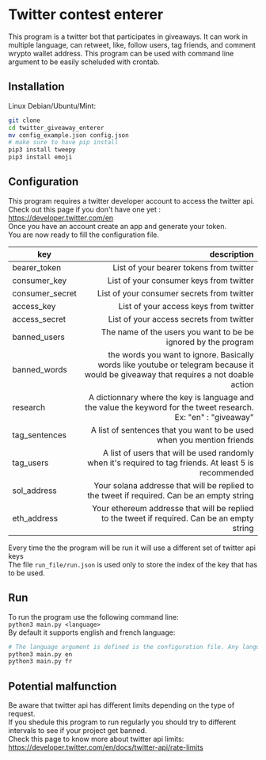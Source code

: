 # Twitter contest enterer

This program is a twitter bot that participates in giveaways.
It can work in multiple language, can retweet, like, follow users, tag friends, and comment wrypto wallet address.
This program can be used with command line argument to be easily scheluded with crontab.

## Installation

Linux Debian/Ubuntu/Mint:

```bash
git clone 
cd twitter_giveaway_enterer
mv config_example.json config.json
# make sure to have pip install
pip3 install tweepy
pip3 install emoji
```

## Configuration

This program requires a twitter developer account to access the twitter api.  
Check out this page if you don't have one yet :  
https://developer.twitter.com/en  
Once you have an account create an app and generate your token.  
You are now ready to fill the configuration file.

| key           |     description |
| ------------- |  -------------: |
|   bearer_token   |    List of your bearer tokens from twitter           |
| consumer_key     |        List of your consumer keys from twitter      |
| consumer_secret      |     List of your consumer secrets from twitter          |
| access_key      |       List of your access keys from twitter        |
| access_secret      |         List of your access secrets from twitter      |
| banned_users      |      The name of the users you want to be be ignored by the program         |
| banned_words      |      the words you want to ignore. Basically words like youtube or telegram because it would be giveaway that requires a not doable action        |
| research      |     A dictionnary where the key is language and the value the keyword for the tweet research. Ex: "en" : "giveaway"          |
| tag_sentences      |     A list of sentences that you want to be used when you mention friends          |
| tag_users      |       A list of users that will be used randomly when it's required to tag friends. At least 5 is recommended     |
| sol_address      |       Your solana addresse that will be replied to the tweet if required. Can be an empty string 
| eth_address      |       Your ethereum addresse that will be replied to the tweet if required. Can be an empty string     |

Every time the the program will be run it will use a different set of twitter api keys  
The file `run_file/run.json` is used only to store the index of the key that has to be used.

## Run

To run the program use the following command line:  
`python3 main.py <language>`  
By default it supports english and french language:
```bash
# The language argument is defined is the configuration file. Any language can be added
python3 main.py en
python3 main.py fr
```

## Potential malfunction

Be aware that twitter api has different limits depending on the type of request.  
If you shedule this program to run regularly you should try to different intervals to see if your project get banned.  
Check this page to know more about twitter api limits:  
https://developer.twitter.com/en/docs/twitter-api/rate-limits
